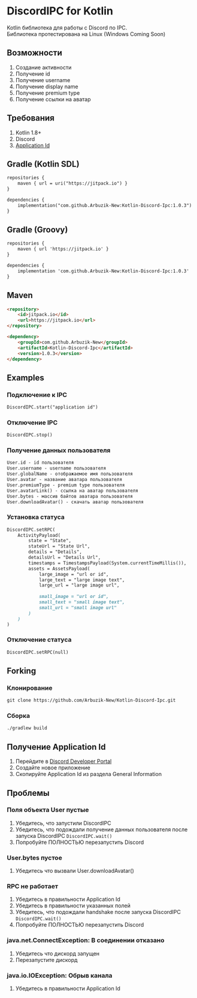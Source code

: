 # DiscordIPC for Kotlin

Kotlin библиотека для работы с Discord по IPC.\
Библиотека протестирована на Linux (Windows Coming Soon)

## Возможности
1. Создание активности
2. Получение id
3. Получение username
4. Получение display name
5. Получение premium type
6. Получение ссылки на аватар

## Требования
1. Kotlin 1.8+
2. Discord
3. [Application Id](https://discord.com/developers/applications)

## Gradle (Kotlin SDL)
```markdown
repositories {
    maven { url = uri("https://jitpack.io") }
}

dependencies {
    implementation("com.github.Arbuzik-New:Kotlin-Discord-Ipc:1.0.3")
}
```

## Gradle (Groovy)
```markdown
repositories {
    maven { url 'https://jitpack.io' }
}

dependencies {
    implementation 'com.github.Arbuzik-New:Kotlin-Discord-Ipc:1.0.3'
}
```

## Maven
```markdown
<repository>
	<id>jitpack.io</id>
    <url>https://jitpack.io</url>
</repository>

<dependency>
    <groupId>com.github.Arbuzik-New</groupId>
    <artifactId>Kotlin-Discord-Ipc</artifactId>
    <version>1.0.3</version>
</dependency>
```

## Examples
### Подключение к IPC
```markdown
DiscordIPC.start("application id")
```

### Отключение IPC
```markdown
DiscordIPC.stop()
```

### Получение данных пользователя
```markdown
User.id - id пользователя
User.username - username пользователя
User.globalName - отображаемое имя пользователя
User.avatar - название аватара пользователя
User.premiumType - premium type пользователя
User.avatarLink() - ссылка на аватар пользователя
User.bytes - массив байтов аватара пользователя
User.downloadAvatar() - скачать аватар пользователя
```

### Установка статуса
```markdown
DiscordIPC.setRPC(
    ActivityPayload(
        state = "State",
        stateUrl = "State Url",
        details = "Details",
        detailsUrl = "Details Url",
        timestamps = TimestampsPayload(System.currentTimeMillis()),
        assets = AssetsPayload(
            large_image = "url or id",
            large_text = "large image text",
            large_url = "large image url",
                
            small_image = "url or id",
            small_text = "small image text",
            small_url = "small image url"
        )
    )
)
```

### Отключение статуса
```markdown
DiscordIPC.setRPC(null)
```

## Forking
### Клонирование
```markdown
git clone https://github.com/Arbuzik-New/Kotlin-Discord-Ipc.git
```

### Сборка
```markdown
./gradlew build
```

## Получение Application Id
1. Перейдите в [Discord Developer Portal](https://discord.com/developers/applications)
2. Создайте новое приложение
3. Скопируйте Application Id из раздела General Information

## Проблемы
### Поля объекта User пустые
1. Убедитесь, что запустили DiscordIPC
2. Убедитесь, что подождали получение данных пользователя после запуска DiscordIPC `DiscordIPC.wait()`
3. Попробуйте ПОЛНОСТЬЮ перезапустить Discord

### User.bytes пустое
1. Убедитесь что вызвали User.downloadAvatar()

### RPC не работает
1. Убедитесь в правильности Application Id
2. Убедитесь в правильности указанных полей
3. Убедитесь, что подождали handshake после запуска DiscordIPC `DiscordIPC.wait()`
4. Попробуйте ПОЛНОСТЬЮ перезапустить Discord

### java.net.ConnectException: В соединении отказано
1. Убедитесь что дискорд запущен
2. Перезапустите дискорд

### java.io.IOException: Обрыв канала
1. Убедитесь в правильности Application Id
